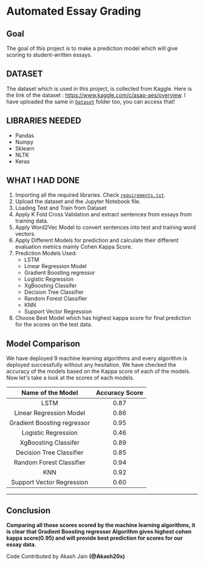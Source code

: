 # Automated Essay Grading

## Goal
The goal of this project is to make a prediction model which will give scoring to student-written essays.

## DATASET
The dataset which is used in this project, is collected from Kaggle. Here is the link of the dataset : https://www.kaggle.com/c/asap-aes/overview. I have uploaded the
same in [`Dataset`](https://github.com/Ayush7614/Soomvaar/tree/main/Automated%20Essay%20Grading/Dataset) folder too, you can access that!

## LIBRARIES NEEDED

- Pandas
- Numpy
- Sklearn
- NLTK
- Keras

## WHAT I HAD DONE
1. Importing all the required libraries. Check [`requirements.txt`](https://github.com/Ayush7614/Soomvaar/tree/main/Automated%20Essay%20Grading/Model).
2. Upload the dataset and the Jupyter Notebook file.
3. Loading Test and Train from Dataset
4. Apply K Fold Cross Validation and extract sentences from essays from training data.
5. Apply Word2Vec Model to convert sentences into test and training word vectors.
6. Apply Different Models for prediction and calculate their different evaluation metrics mainly Cohen Kappa Score.
7. Prediction Models Used:
    - LSTM
    - Linear Regression Model
    - Gradient Boosting regressor
    - Logistic Regression
    - XgBoosting Classifer
    - Decision Tree Classifier
    - Random Forest Classifier
    - KNN
    - Support Vector Regression
9. Choose Best Model which has highest kappa score for final prediction for the scores on the test data.

## Model Comparison
We have deployed 9 machine learning algorithms and every algorithm is deployed successfully without any hesitation. We have checked the accuracy of the models based on the Kappa score of each of the models. Now let's take a look at the scores of each models.

|Name of the Model|Accuracy Score|
|:---:|:---:|
|LSTM|0.87|
|Linear Regression Model|0.86|
|Gradient Boosting regressor|0.95|
|Logistic Regression|0.46|
|XgBoosting Classifer|0.89|
|Decision Tree Classifier|0.85|
|Random Forest Classifier|0.94|
|KNN|0.92|
|Support Vector Regression|0.60|

*****************************************

## Conclusion

**Comparing all those scores scored by the machine learning algorithms, it is clear that Gradient Boosting regressor Algorithm gives highest cohen kappa score(0.95) and will provide best prediction for scores for our essay data.**

Code Contributed by Akash Jain **(@Akash20x)**
